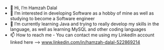 - 👋 Hi, I’m Hamzah Dalal
- 👀 I’m interested in developing Software as a hobby of mine as well as studying to become a Software engineer
- 🌱 I’m currently learning Java and trying to really develop my skills in the language, as well as learning MySQL and other coding languages
- 📫 How to reach me - You can contact me using my LinkedIn account linked here --> www.linkedin.com/in/hamzah-dalal-522869214

<!---
KINGD4LAL/KINGD4LAL is a ✨ special ✨ repository because its `README.md` (this file) appears on your GitHub profile.
You can click the Preview link to take a look at your changes.
--->
